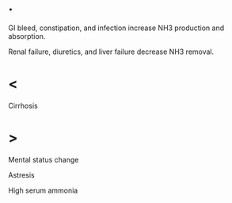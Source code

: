 # .

GI bleed, constipation, and infection increase NH3 production and absorption.

Renal failure, diuretics, and liver failure decrease NH3 removal.

# <

Cirrhosis

# >

Mental status change

Astresis

High serum ammonia
